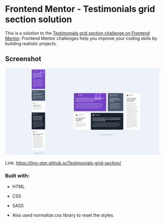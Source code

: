 # Frontend Mentor - Testimonials grid section solution

This is a solution to the [Testimonials grid section challenge on Frontend Mentor](https://www.frontendmentor.io/challenges/testimonials-grid-section-Nnw6J7Un7). Frontend Mentor challenges help you improve your coding skills by building realistic projects. 

## Screenshot

![](/testimonials-grid-section-main.jpg)

Link: https://lino-otm.github.io/Testimonials-grid-section/

### Built with: 

- HTML
- CSS
- SASS

- Also used normalize.css library to reset the styles.

